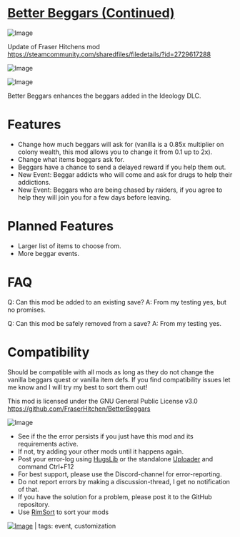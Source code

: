 # [Better Beggars (Continued)](https://steamcommunity.com/sharedfiles/filedetails/?id=3006899215)

![Image](https://i.imgur.com/buuPQel.png)

Update of Fraser Hitchens mod https://steamcommunity.com/sharedfiles/filedetails/?id=2729617288

![Image](https://i.imgur.com/pufA0kM.png)
	
![Image](https://i.imgur.com/Z4GOv8H.png)

Better Beggars enhances the beggars added in the Ideology DLC.

# Features



-  Change how much beggars will ask for (vanilla is a 0.85x multiplier on colony wealth, this mod allows you to change it from 0.1 up to 2x).
-  Change what items beggars ask for.
-  Beggars have a chance to send a delayed reward if you help them out.
-  New Event: Beggar addicts who will come and ask for drugs to help their addictions.
-  New Event: Beggars who are being chased by raiders, if you agree to help they will join you for a few days before leaving.



# Planned Features



-  Larger list of items to choose from.
-  More beggar events.



# FAQ

Q: Can this mod be added to an existing save?
A: From my testing yes, but no promises.

Q: Can this mod be safely removed from a save?
A: From my testing yes.

# Compatibility

Should be compatible with all mods as long as they do not change the vanilla beggars quest or vanilla item defs. If you find compatibility issues let me know and I will try my best to sort them out!

This mod is licensed under the GNU General Public License v3.0
https://github.com/FraserHitchen/BetterBeggars

![Image](https://i.imgur.com/PwoNOj4.png)



-  See if the the error persists if you just have this mod and its requirements active.
-  If not, try adding your other mods until it happens again.
-  Post your error-log using [HugsLib](https://steamcommunity.com/workshop/filedetails/?id=818773962) or the standalone [Uploader](https://steamcommunity.com/sharedfiles/filedetails/?id=2873415404) and command Ctrl+F12
-  For best support, please use the Discord-channel for error-reporting.
-  Do not report errors by making a discussion-thread, I get no notification of that.
-  If you have the solution for a problem, please post it to the GitHub repository.
-  Use [RimSort](https://github.com/RimSort/RimSort/releases/latest) to sort your mods

 

[![Image](https://img.shields.io/github/v/release/emipa606/BetterBeggars?label=latest%20version&style=plastic&color=9f1111&labelColor=black)](https://steamcommunity.com/sharedfiles/filedetails/changelog/3006899215) | tags:  event,  customization
